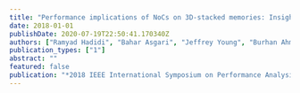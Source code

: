 ```yaml
---
title: "Performance implications of NoCs on 3D-stacked memories: Insights from the hybrid memory cube"
date: 2018-01-01
publishDate: 2020-07-19T22:50:41.170340Z
authors: ["Ramyad Hadidi", "Bahar Asgari", "Jeffrey Young", "Burhan Ahmad Mudassar", "Kartikay Garg", "Tushar Krishna", "Hyesoon Kim"]
publication_types: ["1"]
abstract: ""
featured: false
publication: "*2018 IEEE International Symposium on Performance Analysis of Systems and Software (ISPASS)*"
---
```


